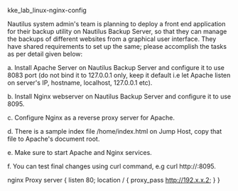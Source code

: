 kke_lab_linux-nginx-config

Nautilus system admin's team is planning to deploy a front end application for their backup utility on Nautilus Backup Server, so that they can manage the backups of different websites from a graphical user interface. They have shared requirements to set up the same; please accomplish the tasks as per detail given below:


a. Install Apache Server on Nautilus Backup Server and configure it to use 8083 port (do not bind it to 127.0.0.1 only, keep it default i.e let Apache listen on server's IP, hostname, localhost, 127.0.0.1 etc).

b. Install Nginx webserver on Nautilus Backup Server and configure it to use 8095.

c. Configure Nginx as a reverse proxy server for Apache.

d. There is a sample index file /home/index.html on Jump Host, copy that file to Apache's document root.

e. Make sure to start Apache and Nginx services.

f. You can test final changes using curl command, e.g curl http://<backup server IP or Hostname>:8095.

nginx Proxy
server {
    listen 80;
    location / {
        proxy_pass http://192.x.x.2;
    }
}
